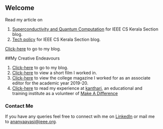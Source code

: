 ## Welcome 

Read my article on
1. [Superconductivity and Quantum Computation](https://cs.ieeekerala.org/2020/11/23/superconductivity-and-quantum-computation/) for IEEE CS Kerala Section blog.
2. [Tech policy](https://cs.ieeekerala.org/2020/09/21/technology-inclusive-or-intrusive/) for IEEE CS Kerala Section blog.

[Click-here](http://ayasi-kaleidoscope.blogspot.com/) to go to my blog.


##My Creative Endeavours
1. [Click-here](http://ayasi-kaleidoscope.blogspot.com/) to go to my blog.
2. [Click-here](https://www.youtube.com/watch?v=MIzbZ9G8QiM&t=2s) to view a short film I worked in.
3. [Click-here](https://cetmagazine.ml/) to view the college magazine I worked for as an associate editor for the academic year 2019-20.
4. [Click-here](https://www.kanthari.org/corona-blog-day-49-12-05-2020/) to read my experience at [kanthari](https://www.kanthari.org/), an educational and training institute as a volunteer of [Make A Difference](https://makeadiff.in/)



### Contact Me
If you have any queries feel free to connect wih me on [LinkedIn](https://www.linkedin.com/in/ananya-ayasi-0b654a166/) or mail me to ananyaayasi@ieee.org.

